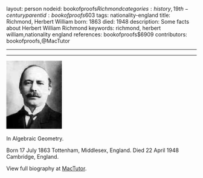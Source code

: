 layout: person
nodeid: bookofproofs$Richmond
categories: history,19th-century
parentid: bookofproofs$603
tags: nationality-england
title: Richmond, Herbert William
born: 1863
died: 1948
description: Some facts about Herbert William Richmond
keywords: richmond, herbert william,nationality england
references: bookofproofs$6909
contributors: bookofproofs,@MacTutor

---


---

![Richmond.jpg](https://github.com/bookofproofs/bookofproofs.github.io/blob/main/_sources/_assets/images/portraits/Richmond.jpg?raw=true)

In Algebraic Geometry.

Born 17 July 1863 Tottenham, Middlesex, England. Died 22 April 1948 Cambridge, England.


View full biography at [MacTutor](https://mathshistory.st-andrews.ac.uk/Biographies/Richmond/).